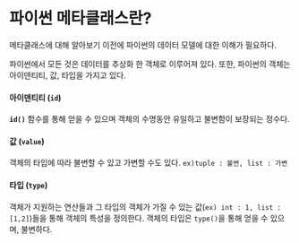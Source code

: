 # 파이썬 메타클래스란?

메타클래스에 대해 알아보기 이전에 파이썬의 데이터 모델에 대한 이해가 필요하다.

파이썬에서 모든 것은 데이터를 추상화 한 객체로 이루어져 있다.
또한, 파이썬의 객체는 아이덴티티, 값, 타입을 가지고 있다.

#### 아이덴티티 (`id`)
**`id()`** 함수를 통해 얻을 수 있으며 객체의 수명동안 유일하고 불변함이 보장되는 정수다.
#### 값 (`value`)
객체의 타입에 따라 불변할 수 있고 가변할 수도 있다. `ex)tuple : 불변, list : 가변`
#### 타입 (`type`)
객체가 지원하는 연산들과 그 타입의 객체가 가질 수 있는 값(`ex) int : 1, list : [1,2]`)들을 통해 객체의 특성을 정의한다. 객체의 타입은 `type()`을 통해 얻을 수 있으며, 불변하다.
